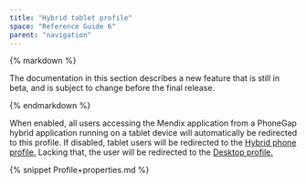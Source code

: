 ```yaml
---
title: "Hybrid tablet profile"
space: "Reference Guide 6"
parent: "navigation"
---
```

<div class="alert alert-warning">{% markdown %}

The documentation in this section describes a new feature that is still in beta, and is subject to change before the final release.

{% endmarkdown %}</div>

When enabled, all users accessing the Mendix application from a PhoneGap hybrid application running on a tablet device will automatically be redirected to this profile. If disabled, tablet users will be redirected to the [Hybrid phone profile.](hybrid-phone-profile) Lacking that, the user will be redirected to the [Desktop profile.](desktop-profile)

{% snippet Profile+properties.md %}

